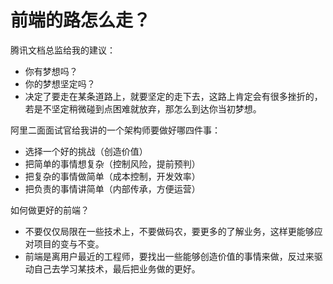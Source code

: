# 前端的路怎么走？

腾讯文档总监给我的建议：
 - 你有梦想吗？
 - 你的梦想坚定吗？
 - 决定了要走在某条道路上，就要坚定的走下去，这路上肯定会有很多挫折的，若是不坚定稍微碰到点困难就放弃，那怎么到达你当初梦想。

阿里二面面试官给我讲的一个架构师要做好哪四件事：
 - 选择一个好的挑战（创造价值）
 - 把简单的事情想复杂（控制风险，提前预判）
 - 把复杂的事情做简单（成本控制，开发效率）
 - 把负责的事情讲简单（内部传承，方便运营）

如何做更好的前端？
 - 不要仅仅局限在一些技术上，不要做码农，要更多的了解业务，这样更能够应对项目的变与不变。
 - 前端是离用户最近的工程师，要找出一些能够创造价值的事情来做，反过来驱动自己去学习某技术，最后把业务做的更好。
